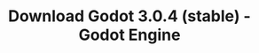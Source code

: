 ---
# Generated by /tools/generators/src/download_archive_generator !!! do not edit by hand !!!
title: 'Download Godot 3.0.4 (stable) - Godot Engine'
type: 'download/archive'
name: '3.0.4'
flavor: 'stable'
release_date: '2018-06-22T03:00:00-00:00'
release_notes: 'article/maintenance-release-godot-3-0-4/'
primaryPlatforms:
  - 'android.apk'
  - 'linux.64'
  - 'macos.universal'
  - 'windows.64'
  - 'linux_server.headless.64'
  - 'web'
  - 'templates'
links:
  android.apk:
    name: 'android.apk'
    title: 'Android'
    caption: 'Universal APK (ARM64 + ARMv7 + x86_64 + x86)'
    tags:
      - 'APK download'
      - 'ARM64/v7'
      - 'x86 (64 & 32 bit)'
    hosts:
      github_builds:
        regular: 'https://github.com/godotengine/godot-builds/releases/download/3.0.4-stable/Godot_v3.0.4-stable_android_editor.apk'
        mono: '#'
      github:
        regular: 'https://github.com/godotengine/godot/releases/download/3.0.4-stable/Godot_v3.0.4-stable_android_editor.apk'
        mono: '#'
  linux.64:
    name: 'linux.64'
    title: 'Linux'
    caption: 'Standard (x86_64)'
    tags:
      - '64 bit'
    hosts:
      github_builds:
        regular: 'https://github.com/godotengine/godot-builds/releases/download/3.0.4-stable/Godot_v3.0.4-stable_x11.64.zip'
        mono: 'https://github.com/godotengine/godot-builds/releases/download/3.0.4-stable/Godot_v3.0.4-stable_mono_x11_64.zip'
      github:
        regular: 'https://github.com/godotengine/godot/releases/download/3.0.4-stable/Godot_v3.0.4-stable_x11.64.zip'
        mono: 'https://github.com/godotengine/godot/releases/download/3.0.4-stable/Godot_v3.0.4-stable_mono_x11_64.zip'
  macos.universal:
    name: 'macos.universal'
    title: 'macOS'
    caption: 'Universal (x86_64 + Apple Silicon)'
    tags:
      - 'Intel/Apple Silicon'
      - '64 bit'
    hosts:
      github_builds:
        regular: 'https://github.com/godotengine/godot-builds/releases/download/3.0.4-stable/Godot_v3.0.4-stable_osx.universal.zip'
        mono: 'https://github.com/godotengine/godot-builds/releases/download/3.0.4-stable/Godot_v3.0.4-stable_mono_osx.universal.zip'
      github:
        regular: 'https://github.com/godotengine/godot/releases/download/3.0.4-stable/Godot_v3.0.4-stable_osx.universal.zip'
        mono: 'https://github.com/godotengine/godot/releases/download/3.0.4-stable/Godot_v3.0.4-stable_mono_osx.universal.zip'
  windows.64:
    name: 'windows.64'
    title: 'Windows'
    caption: 'Standard (x86_64)'
    tags:
      - '64 bit'
    hosts:
      github_builds:
        regular: 'https://github.com/godotengine/godot-builds/releases/download/3.0.4-stable/Godot_v3.0.4-stable_win64.exe.zip'
        mono: 'https://github.com/godotengine/godot-builds/releases/download/3.0.4-stable/Godot_v3.0.4-stable_mono_win64.zip'
      github:
        regular: 'https://github.com/godotengine/godot/releases/download/3.0.4-stable/Godot_v3.0.4-stable_win64.exe.zip'
        mono: 'https://github.com/godotengine/godot/releases/download/3.0.4-stable/Godot_v3.0.4-stable_mono_win64.zip'
  linux_server.headless.64:
    name: 'linux_server.headless.64'
    title: 'Linux Server'
    caption: 'Headless (x86_64)'
    tags:
      - '64 bit'
      - 'Headless'
    hosts:
      github_builds:
        regular: 'https://github.com/godotengine/godot-builds/releases/download/3.0.4-stable/Godot_v3.0.4-stable_linux_headless.64.zip'
        mono: 'https://github.com/godotengine/godot-builds/releases/download/3.0.4-stable/Godot_v3.0.4-stable_mono_linux_headless_64.zip'
      github:
        regular: 'https://github.com/godotengine/godot/releases/download/3.0.4-stable/Godot_v3.0.4-stable_linux_headless.64.zip'
        mono: 'https://github.com/godotengine/godot/releases/download/3.0.4-stable/Godot_v3.0.4-stable_mono_linux_headless_64.zip'
  web:
    name: 'web'
    title: 'Web editor'
    caption: ''
    tags:
      - 'Self-hosted'
      - 'Cross-platform'
    hosts:
      github_builds:
        regular: 'https://github.com/godotengine/godot-builds/releases/download/3.0.4-stable/Godot_v3.0.4-stable_web_editor.zip'
        mono: '#'
      github:
        regular: 'https://github.com/godotengine/godot/releases/download/3.0.4-stable/Godot_v3.0.4-stable_web_editor.zip'
        mono: '#'
  linux.32:
    name: 'linux.32'
    title: 'Linux'
    caption: 'Standard (x86)'
    tags:
      - '32 bit'
    hosts:
      github_builds:
        regular: 'https://github.com/godotengine/godot-builds/releases/download/3.0.4-stable/Godot_v3.0.4-stable_x11.32.zip'
        mono: 'https://github.com/godotengine/godot-builds/releases/download/3.0.4-stable/Godot_v3.0.4-stable_mono_x11_32.zip'
      github:
        regular: 'https://github.com/godotengine/godot/releases/download/3.0.4-stable/Godot_v3.0.4-stable_x11.32.zip'
        mono: 'https://github.com/godotengine/godot/releases/download/3.0.4-stable/Godot_v3.0.4-stable_mono_x11_32.zip'
  windows.32:
    name: 'windows.32'
    title: 'Windows'
    caption: 'Standard (x86)'
    tags:
      - '32 bit'
    hosts:
      github_builds:
        regular: 'https://github.com/godotengine/godot-builds/releases/download/3.0.4-stable/Godot_v3.0.4-stable_win32.exe.zip'
        mono: 'https://github.com/godotengine/godot-builds/releases/download/3.0.4-stable/Godot_v3.0.4-stable_mono_win32.zip'
      github:
        regular: 'https://github.com/godotengine/godot/releases/download/3.0.4-stable/Godot_v3.0.4-stable_win32.exe.zip'
        mono: 'https://github.com/godotengine/godot/releases/download/3.0.4-stable/Godot_v3.0.4-stable_mono_win32.zip'
  linux_server.64:
    name: 'linux_server.64'
    title: 'Linux Server'
    caption: 'Standard (x86_64)'
    tags:
      - '64 bit'
    hosts:
      github_builds:
        regular: 'https://github.com/godotengine/godot-builds/releases/download/3.0.4-stable/Godot_v3.0.4-stable_linux_server.64.zip'
        mono: 'https://github.com/godotengine/godot-builds/releases/download/3.0.4-stable/Godot_v3.0.4-stable_mono_linux_server_64.zip'
      github:
        regular: 'https://github.com/godotengine/godot/releases/download/3.0.4-stable/Godot_v3.0.4-stable_linux_server.64.zip'
        mono: 'https://github.com/godotengine/godot/releases/download/3.0.4-stable/Godot_v3.0.4-stable_mono_linux_server_64.zip'
  aar_library:
    name: 'aar_library'
    title: 'AAR library'
    caption: ''
    tags:
      - 'Android plugins'
      - 'Java'
      - 'Kotlin'
    hosts:
      github_builds:
        regular: 'https://github.com/godotengine/godot-builds/releases/download/3.0.4-stable/godot-lib.3.0.4.stable.release.aar'
        mono: 'https://github.com/godotengine/godot-builds/releases/download/3.0.4-stable/godot-lib.3.0.4.stable.mono.release.aar'
      github:
        regular: 'https://github.com/godotengine/godot/releases/download/3.0.4-stable/godot-lib.3.0.4.stable.release.aar'
        mono: 'https://github.com/godotengine/godot/releases/download/3.0.4-stable/godot-lib.3.0.4.stable.mono.release.aar'
  templates:
    name: 'templates'
    title: 'Export templates'
    caption: ''
    tags:
      - 'Used to export your games to all supported platforms'
    hosts:
      github_builds:
        regular: 'https://github.com/godotengine/godot-builds/releases/download/3.0.4-stable/Godot_v3.0.4-stable_export_templates.tpz'
        mono: 'https://github.com/godotengine/godot-builds/releases/download/3.0.4-stable/Godot_v3.0.4-stable_mono_export_templates.tpz'
      github:
        regular: 'https://github.com/godotengine/godot/releases/download/3.0.4-stable/Godot_v3.0.4-stable_export_templates.tpz'
        mono: 'https://github.com/godotengine/godot/releases/download/3.0.4-stable/Godot_v3.0.4-stable_mono_export_templates.tpz'
---